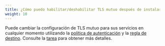 ```yaml
---
title: ¿Cómo puedo habilitar/deshabilitar TLS mutuo después de instalar Istio?
weight: 10
---
```


Puede cambiar la configuración de TLS mutuo para sus servicios en cualquier momento utilizando la [política de autenticación](/es/docs/concepts/security/#authentication-policies)
y la [regla de destino](/es/docs/concepts/traffic-management/#destination-rules). Consulte la [tarea](/es/docs/tasks/security/authentication/authn-policy) para obtener más detalles.
